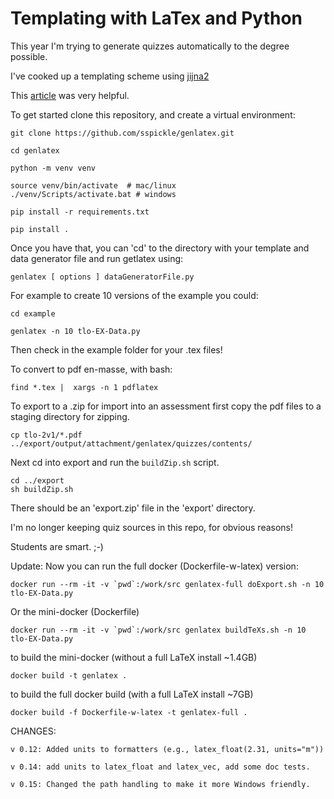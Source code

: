 # Templating with LaTex and Python

This year I'm trying to generate quizzes automatically to the degree possible.

I've cooked up a templating scheme using [jijna2](https://jinja.palletsprojects.com/en/2.11.x/)

This [article](http://eosrei.net/articles/2015/11/latex-templates-python-and-jinja2-generate-pdfs) was very helpful.

To get started clone this repository, and create a virtual environment:

    git clone https://github.com/sspickle/genlatex.git

    cd genlatex

    python -m venv venv

    source venv/bin/activate  # mac/linux
    ./venv/Scripts/activate.bat # windows

    pip install -r requirements.txt

    pip install .

Once you have that, you can 'cd' to the directory with your template and data generator file and run getlatex using:

    genlatex [ options ] dataGeneratorFile.py

For example to create 10 versions of the example you could:

    cd example

    genlatex -n 10 tlo-EX-Data.py

Then check in the example folder for your .tex files!

To convert to pdf en-masse, with bash:

    find *.tex |  xargs -n 1 pdflatex

To export to a .zip for import into an assessment first copy the pdf files to 
a staging directory for zipping.

    cp tlo-2v1/*.pdf ../export/output/attachment/genlatex/quizzes/contents/
    
Next cd into export and run the `buildZip.sh` script.

    cd ../export
    sh buildZip.sh
    
There should be an 'export.zip' file in the 'export' directory.

I'm no longer keeping quiz sources in this repo, for obvious reasons!

Students are smart. ;-)

Update: Now you can run the full docker (Dockerfile-w-latex) version:

    docker run --rm -it -v `pwd`:/work/src genlatex-full doExport.sh -n 10 tlo-EX-Data.py

Or the mini-docker (Dockerfile)

    docker run --rm -it -v `pwd`:/work/src genlatex buildTeXs.sh -n 10 tlo-EX-Data.py

to build the mini-docker (without a full LaTeX install ~1.4GB)

    docker build -t genlatex .

to build the full docker build (with a full LaTeX install ~7GB)

    docker build -f Dockerfile-w-latex -t genlatex-full .

CHANGES:

	v 0.12: Added units to formatters (e.g., latex_float(2.31, units="m"))

    v 0.14: add units to latex_float and latex_vec, add some doc tests.
	
    v 0.15: Changed the path handling to make it more Windows friendly.
